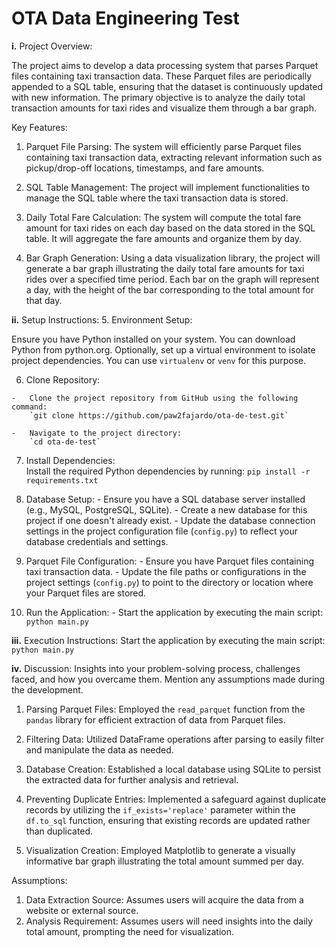 # OTA Data Engineering Test
  **i.**  Project Overview: 
  
The project aims to develop a data processing system that parses Parquet files containing taxi transaction data. These Parquet files are periodically appended to a SQL table, ensuring that the dataset is continuously updated with new information. The primary objective is to analyze the daily total transaction amounts for taxi rides and visualize them through a bar graph.

Key Features:

 1.  Parquet File Parsing: The system will efficiently parse Parquet files containing taxi transaction data, extracting relevant information such as pickup/drop-off locations, timestamps, and fare amounts.
    
 2.  SQL Table Management: The project will implement functionalities to manage the SQL table where the taxi transaction data is stored.
    
 3.  Daily Total Fare Calculation: The system will compute the total fare amount for taxi rides on each day based on the data stored in the SQL table. It will aggregate the fare amounts and organize them by day.
    
 4.  Bar Graph Generation: Using a data visualization library, the project will generate a bar graph illustrating the daily total fare amounts for taxi rides over a specified time period. Each bar on the graph will represent a day, with the height of the bar corresponding to the total amount for that day.

  **ii.**  Setup Instructions: 
 5.  Environment Setup:
    
Ensure you have Python installed on your system. You can download Python from python.org.
Optionally, set up a virtual environment to isolate project dependencies. You can use `virtualenv` or `venv` for this purpose.

 6.  Clone Repository:
    
    -   Clone the project repository from GitHub using the following command:
        `git clone https://github.com/paw2fajardo/ota-de-test.git` 
        
    -   Navigate to the project directory:
        `cd ota-de-test` 
        
 7.  Install Dependencies:    
Install the required Python dependencies by running:
`pip install -r requirements.txt` 
        
 8.  Database Setup:
    -   Ensure you have a SQL database server installed (e.g., MySQL, PostgreSQL, SQLite).
    -   Create a new database for this project if one doesn't already exist.
    -   Update the database connection settings in the project configuration file (`config.py`) to reflect your database credentials and settings.
 9.  Parquet File Configuration:
    -   Ensure you have Parquet files containing taxi transaction data.
    -   Update the file paths or configurations in the project settings (`config.py`) to point to the directory or location where your Parquet files are stored.
 10.  Run the Application:
    -   Start the application by executing the main script:
        `python main.py` 
        

  **iii.**  Execution Instructions:
Start the application by executing the main script:
`python main.py` 

  **iv.**  Discussion: Insights into your problem-solving process, challenges faced, and how you overcame them. Mention any assumptions made during the development.


1.  Parsing Parquet Files: Employed the `read_parquet` function from the `pandas` library for efficient extraction of data from Parquet files.
    
2.  Filtering Data: Utilized DataFrame operations after parsing to easily filter and manipulate the data as needed.
    
3.  Database Creation: Established a local database using SQLite to persist the extracted data for further analysis and retrieval.
    
4.  Preventing Duplicate Entries: Implemented a safeguard against duplicate records by utilizing the `if_exists='replace'` parameter within the `df.to_sql` function, ensuring that existing records are updated rather than duplicated.
    
5.  Visualization Creation: Employed Matplotlib to generate a visually informative bar graph illustrating the total amount summed per day.
    

Assumptions:

1.  Data Extraction Source: Assumes users will acquire the data from a website or external source.
2.  Analysis Requirement: Assumes users will need insights into the daily total amount, prompting the need for visualization.
